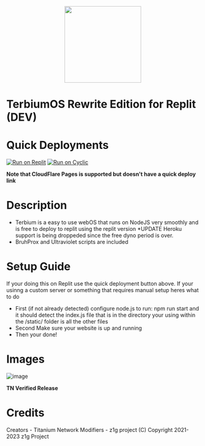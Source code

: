 <p align="center"><img src="https://raw.githubusercontent.com/z1g-project/terbium/main/static/resources/terbium.png" height="200">
</p>

# TerbiumOS Rewrite Edition for Replit (DEV)

# Quick Deployments
[![Run on Replit](https://raw.githubusercontent.com/BinBashBanana/deploy-buttons/master/buttons/remade/replit.svg)](https://replit.com/github/z1g-project/terbium-replit)
[![Run on Cyclic](https://raw.githubusercontent.com/BinBashBanana/deploy-buttons/master/buttons/official/cyclic.svg)]([https://replit.com/github/z1g-project/terbium-v2](https://app.cyclic.sh/api/app/deploy/z1g-project/Terbium))

**Note that CloudFlare Pages is supported but doesn't have a quick deploy link**

# Description
 - Terbium is a easy to use webOS that runs on NodeJS very smoothly and is free to deploy to replit using the replit version *UPDATE Heroku support is being droppeded since the free dyno period is over.
 - BruhProx and Ultraviolet scripts are included
 
# Setup Guide
 If your doing this on Replit use the quick deployment button above. If your usinng a custom server or something that requires manual setup heres what to do
   - First (if not already detected) configure node.js to run: npm run start and it should detect the index.js file that is in the directory your using within the /static/ folder is all the other files
   - Second Make sure your website is up and running
   - Then your done!
   
# Images
![image](https://github.com/TerbiumOS/webOS/blob/main/Terbium.png?raw=true)

**TN Verified Release**

# Credits
 Creators - Titanium Network
 Modifiers - z1g project
(C) Copyright 2021-2023 z1g Project
